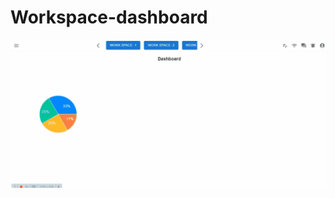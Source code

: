 # Workspace-dashboard

![ScreenShot for DashBord WIP](https://github.com/fazlay/Workspace-dashboard/blob/29eb39a33c943e9890b5e67ad63433248a249720/CPT2307142208-1355x639.gif)
